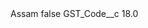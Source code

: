 <?xml version="1.0" encoding="UTF-8"?>
<CustomMetadata xmlns="http://soap.sforce.com/2006/04/metadata" xmlns:xsi="http://www.w3.org/2001/XMLSchema-instance" xmlns:xsd="http://www.w3.org/2001/XMLSchema">
    <label>Assam</label>
    <protected>false</protected>
    <values>
        <field>GST_Code__c</field>
        <value xsi:type="xsd:double">18.0</value>
    </values>
</CustomMetadata>
